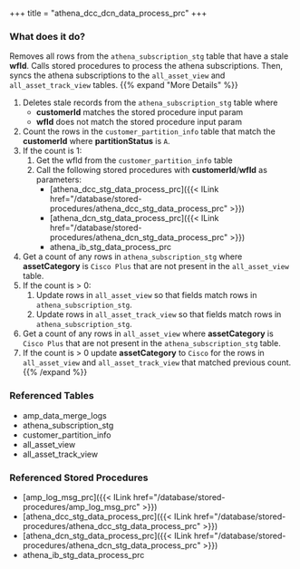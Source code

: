 +++
title = "athena_dcc_dcn_data_process_prc"
+++

### What does it do?
Removes all rows from the `athena_subscription_stg` table that have a stale **wfId**. Calls stored procedures to process the athena subscriptions. Then, syncs the athena subscriptions to the `all_asset_view` and `all_asset_track_view` tables.
{{% expand "More Details" %}}
1. Deletes stale records from the `athena_subscription_stg` table where
   - **customerId** matches the stored procedure input param
   - **wfId** does not match the stored procedure input param
2. Count the rows in the `customer_partition_info` table that match the **customerId** where **partitionStatus** is `A`.
3. If the count is 1:
   1. Get the wfId from the `customer_partition_info` table
   2. Call the following stored procedures with **customerId**/**wfId** as parameters:
      - [athena_dcc_stg_data_process_prc]({{< ILink href="/database/stored-procedures/athena_dcc_stg_data_process_prc" >}})
      - [athena_dcn_stg_data_process_prc]({{< ILink href="/database/stored-procedures/athena_dcn_stg_data_process_prc" >}}) 
      - athena_ib_stg_data_process_prc
4. Get a count of any rows in `athena_subscription_stg` where **assetCategory** is `Cisco Plus` that are not present in the `all_asset_view` table.
5. If the count is > 0:
   1. Update rows in `all_asset_view` so that fields match rows in `athena_subscription_stg`.
   2. Update rows in `all_asset_track_view` so that fields match rows in `athena_subscription_stg`.
6. Get a count of any rows in `all_asset_view` where **assetCategory** is `Cisco Plus` that are not present in the `athena_subscription_stg` table.
7. If the count is > 0 update **assetCategory** to `Cisco` for the rows in `all_asset_view` and `all_asset_track_view` that matched previous count.
{{% /expand %}}

### Referenced Tables
- amp_data_merge_logs
- athena_subscription_stg 
- customer_partition_info  
- all_asset_view 
- all_asset_track_view

### Referenced Stored Procedures
- [amp_log_msg_prc]({{< ILink href="/database/stored-procedures/amp_log_msg_prc" >}})
- [athena_dcc_stg_data_process_prc]({{< ILink href="/database/stored-procedures/athena_dcc_stg_data_process_prc" >}}) 
- [athena_dcn_stg_data_process_prc]({{< ILink href="/database/stored-procedures/athena_dcn_stg_data_process_prc" >}}) 
- athena_ib_stg_data_process_prc
